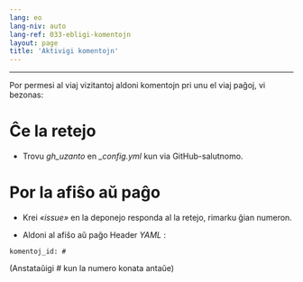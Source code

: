 ```yaml
---
lang: eo
lang-niv: auto
lang-ref: 033-ebligi-komentojn
layout: page
title: 'Aktivigi komentojn'
---
```


---

Por permesi al viaj vizitantoj aldoni komentojn pri unu el viaj paĝoj, vi bezonas:

# Ĉe la retejo
 * Trovu _gh\_uzanto_ en _\_config.yml_ kun via GitHub-salutnomo.


# Por la afiŝo aŭ paĝo
 * Krei _«issue»_ en la deponejo responda al la retejo, rimarku ĝian numeron.


 * Aldoni al afiŝo aŭ paĝo Header _YAML_ :  


```
komentoj_id: #
```
(Anstataŭigi _#_ kun la numero konata antaŭe)
